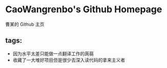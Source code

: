 # CaoWangrenbo's Github Homepage
曹某的 Github 主页

## tags:

* 因为水平太差只能做一点翻译工作的蒟蒻
* 收藏了一大堆好项目但是很少去深入读代码的拿来主义者
